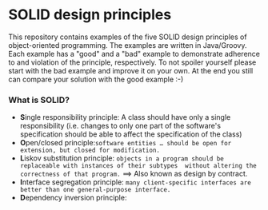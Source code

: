 # SOLID design principles

This repository contains examples of the five SOLID design principles of object-oriented programming. The examples are 
written in Java/Groovy. Each example has a "good" and a "bad" example to demonstrate adherence to and violation of the 
principle, respectively. To not spoiler yourself please start with the bad example and improve it on your own. 
At the end you still can compare your solution with the good example :-) 

### What is SOLID? 
* **S**ingle responsibility principle: A class should have only a single responsibility (i.e. changes to only one part 
                                       of the software's specification should be able to affect the specification of 
                                       the class)
* **O**pen/closed principle:``software entities … should be open for extension, but closed for modification.``
* **L**iskov substitution principle: ``objects in a program should be replaceable with instances of their subtypes 
                                       without altering the correctness of that program.`` 
                                       ==> Also known as design by contract.
* **I**nterface segregation principle: ``many client-specific interfaces are better than one general-purpose interface.``
* **D**ependency inversion principle:

